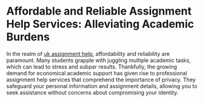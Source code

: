 <h1> Affordable and Reliable Assignment Help Services: Alleviating Academic Burdens</h1>
In the realm of <a href= "https://www.britishassignmentshelp.co.uk/">uk assignment help</a>, affordability and reliability are paramount. Many students grapple with juggling multiple academic tasks, which can lead to stress and subpar results. Thankfully, the growing demand for economical academic support has given rise to professional assignment help services that comprehend the importance of privacy. They safeguard your personal information and assignment details, allowing you to seek assistance without concerns about compromising your identity.
